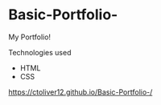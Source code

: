 # Basic-Portfolio-
My Portfolio!  

Technologies used 
* HTML
* CSS  

https://ctoliver12.github.io/Basic-Portfolio-/
